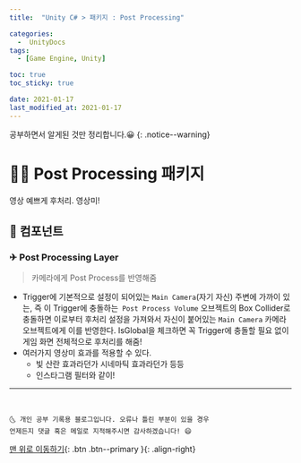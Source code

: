 ```yaml
---
title:  "Unity C# > 패키지 : Post Processing" 

categories:
  -  UnityDocs
tags:
  - [Game Engine, Unity]

toc: true
toc_sticky: true

date: 2021-01-17
last_modified_at: 2021-01-17
---
```


공부하면서 알게된 것만 정리합니다.😀
{: .notice--warning}


# 👩‍🦰 Post Processing 패키지

영상 예쁘게 후처리. 영상미! 

## 🚀 컴포넌트

### ✈ Post Processing Layer 

> 카메라에게 Post Process를 반영해줌 

- Trigger에 기본적으로 설정이 되어있는 `Main Camera`(자기 자신) 주변에 가까이 있는, 즉 이 Trigger에 충돌하는` Post Process Volume` 오브젝트의 Box Collider로 충돌하면 이로부터 후처리 설정을 가져와서 자신이 붙어있는 `Main Camera` 카메라 오브젝트에게 이를 반영한다. IsGlobal을 체크하면 꼭 Trigger에 충돌할 필요 없이 게임 화면 전체적으로 후처리를 해줌!
- 여러가지 영상미 효과를 적용할 수 있다.
  - 빛 산란 효과라던가 시네마틱 효과라던가 등등
  - 인스타그램 필터와 같이! 

***
<br>

    🌜 개인 공부 기록용 블로그입니다. 오류나 틀린 부분이 있을 경우 
    언제든지 댓글 혹은 메일로 지적해주시면 감사하겠습니다! 😄

[맨 위로 이동하기](#){: .btn .btn--primary }{: .align-right}